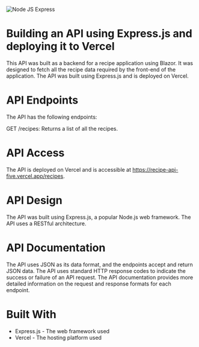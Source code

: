 ![Node JS Express](https://ithelp.ithome.com.tw/upload/images/20220930/201525023khyV9W02g.png)
# Building an API using Express.js and deploying it to Vercel
This API was built as a backend for a recipe application using Blazor. It was designed to fetch all the recipe data required by the front-end of the application. The API was built using Express.js and is deployed on Vercel.

# API Endpoints
The API has the following endpoints:

GET /recipes: Returns a list of all the recipes.

# API Access
The API is deployed on Vercel and is accessible at https://recipe-api-five.vercel.app/recipes.

# API Design
The API was built using Express.js, a popular Node.js web framework. The API uses a RESTful architecture.

# API Documentation
The API uses JSON as its data format, and the endpoints accept and return JSON data. The API uses standard HTTP response codes to indicate the success or failure of an API request. The API documentation provides more detailed information on the request and response formats for each endpoint.

# Built With
- Express.js - The web framework used
- Vercel - The hosting platform used

